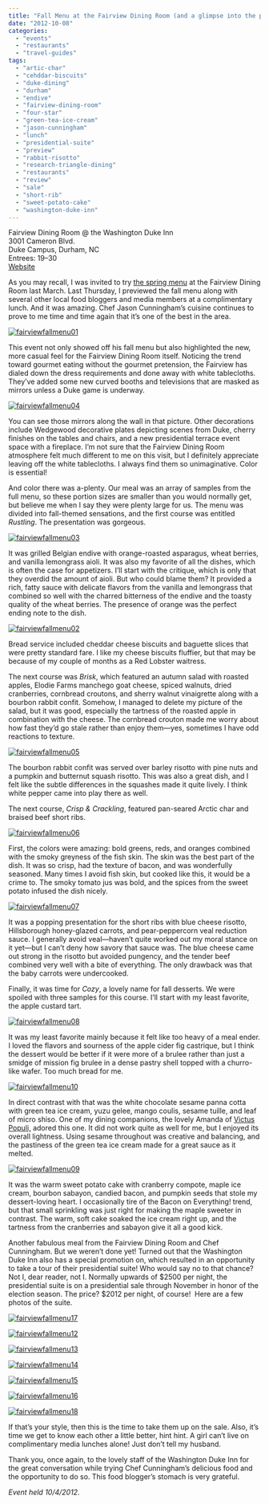 ```yaml
---
title: "Fall Menu at the Fairview Dining Room (and a glimpse into the presidential suite!)"
date: "2012-10-08"
categories:
  - "events"
  - "restaurants"
  - "travel-guides"
tags:
  - "artic-char"
  - "cehddar-biscuits"
  - "duke-dining"
  - "durham"
  - "endive"
  - "fairview-dining-room"
  - "four-star"
  - "green-tea-ice-cream"
  - "jason-cunningham"
  - "lunch"
  - "presidential-suite"
  - "preview"
  - "rabbit-risotto"
  - "research-triangle-dining"
  - "restaurants"
  - "review"
  - "sale"
  - "short-rib"
  - "sweet-potato-cake"
  - "washington-duke-inn"
---
```


Fairview Dining Room @ the Washington Duke Inn\
3001 Cameron Blvd.\
Duke Campus, Durham, NC\
Entrees: $19–$30\
[Website](http://www.washingtondukeinn.com/Dining/fairview.asp)

As you may recall, I was invited to try [the spring menu](http://www.thegourmez.com/2012/04/spring-menu-at-the-fairview-dining-room-durham/) at the Fairview Dining Room last March. Last Thursday, I previewed the fall menu along with several other local food bloggers and media members at a complimentary lunch. And it was amazing. Chef Jason Cunningham’s cuisine continues to prove to me time and time again that it’s one of the best in the area.




<div class="caption">

[![](http://s3.amazonaws.com/thegourmez-wpmedia/2012/10/fairviewfallmenu01.jpg "fairviewfallmenu01")](http://s3.amazonaws.com/thegourmez-wpmedia/2012/10/fairviewfallmenu01.jpg)</div>


This event not only showed off his fall menu but also highlighted the new, more casual feel for the Fairview Dining Room itself. Noticing the trend toward gourmet eating without the gourmet pretension, the Fairview has dialed down the dress requirements and done away with white tablecloths. They’ve added some new curved booths and televisions that are masked as mirrors unless a Duke game is underway.




<div class="caption">

[![](http://s3.amazonaws.com/thegourmez-wpmedia/2012/10/fairviewfallmenu04.jpg "fairviewfallmenu04")](http://s3.amazonaws.com/thegourmez-wpmedia/2012/10/fairviewfallmenu04.jpg)</div>


You can see those mirrors along the wall in that picture. Other decorations include Wedgewood decorative plates depicting scenes from Duke, cherry finishes on the tables and chairs, and a new presidential terrace event space with a fireplace. I’m not sure that the Fairview Dining Room atmosphere felt much different to me on this visit, but I definitely appreciate leaving off the white tablecloths. I always find them so unimaginative. Color is essential!

And color there was a-plenty. Our meal was an array of samples from the full menu, so these portion sizes are smaller than you would normally get, but believe me when I say they were plenty large for us. The menu was divided into fall-themed sensations, and the first course was entitled _Rustling_. The presentation was gorgeous.

[![](http://s3.amazonaws.com/thegourmez-wpmedia/2012/10/fairviewfallmenu03.jpg "fairviewfallmenu03")](http://s3.amazonaws.com/thegourmez-wpmedia/2012/10/fairviewfallmenu03.jpg)

It was grilled Belgian endive with orange-roasted asparagus, wheat berries, and vanilla lemongrass aioli. It was also my favorite of all the dishes, which is often the case for appetizers. I’ll start with the critique, which is only that they overdid the amount of aioli. But who could blame them? It provided a rich, fatty sauce with delicate flavors from the vanilla and lemongrass that combined so well with the charred bitterness of the endive and the toasty quality of the wheat berries. The presence of orange was the perfect ending note to the dish.

[![](http://s3.amazonaws.com/thegourmez-wpmedia/2012/10/fairviewfallmenu02.jpg "fairviewfallmenu02")](http://s3.amazonaws.com/thegourmez-wpmedia/2012/10/fairviewfallmenu02.jpg)

Bread service included cheddar cheese biscuits and baguette slices that were pretty standard fare. I like my cheese biscuits fluffier, but that may be because of my couple of months as a Red Lobster waitress.

The next course was _Brisk_, which featured an autumn salad with roasted apples, Elodie Farms manchego goat cheese, spiced walnuts, dried cranberries, cornbread croutons, and sherry walnut vinaigrette along with a bourbon rabbit confit. Somehow, I managed to delete my picture of the salad, but it was good, especially the tartness of the roasted apple in combination with the cheese. The cornbread crouton made me worry about how fast they’d go stale rather than enjoy them—yes, sometimes I have odd reactions to texture.

[![](http://s3.amazonaws.com/thegourmez-wpmedia/2012/10/fairviewfallmenu05.jpg "fairviewfallmenu05")](http://s3.amazonaws.com/thegourmez-wpmedia/2012/10/fairviewfallmenu05.jpg)

The bourbon rabbit confit was served over barley risotto with pine nuts and a pumpkin and butternut squash risotto. This was also a great dish, and I felt like the subtle differences in the squashes made it quite lively. I think white pepper came into play there as well.

The next course, _Crisp & Crackling_, featured pan-seared Arctic char and braised beef short ribs.

[![](http://s3.amazonaws.com/thegourmez-wpmedia/2012/10/fairviewfallmenu06.jpg "fairviewfallmenu06")](http://s3.amazonaws.com/thegourmez-wpmedia/2012/10/fairviewfallmenu06.jpg)

First, the colors were amazing: bold greens, reds, and oranges combined with the smoky greyness of the fish skin. The skin was the best part of the dish. It was so crisp, had the texture of bacon, and was wonderfully seasoned. Many times I avoid fish skin, but cooked like this, it would be a crime to. The smoky tomato jus was bold, and the spices from the sweet potato infused the dish nicely.

[![](http://s3.amazonaws.com/thegourmez-wpmedia/2012/10/fairviewfallmenu07.jpg "fairviewfallmenu07")](http://s3.amazonaws.com/thegourmez-wpmedia/2012/10/fairviewfallmenu07.jpg)

It was a popping presentation for the short ribs with blue cheese risotto, Hillsborough honey-glazed carrots, and pear-peppercorn veal reduction sauce. I generally avoid veal—haven’t quite worked out my moral stance on it yet—but I can’t deny how savory that sauce was. The blue cheese came out strong in the risotto but avoided pungency, and the tender beef combined very well with a bite of everything. The only drawback was that the baby carrots were undercooked.

Finally, it was time for _Cozy_, a lovely name for fall desserts. We were spoiled with three samples for this course. I’ll start with my least favorite, the apple custard tart.

[![](http://s3.amazonaws.com/thegourmez-wpmedia/2012/10/fairviewfallmenu08.jpg "fairviewfallmenu08")](http://s3.amazonaws.com/thegourmez-wpmedia/2012/10/fairviewfallmenu08.jpg)

It was my least favorite mainly because it felt like too heavy of a meal ender. I loved the flavors and sourness of the apple cider fig castrique, but I think the dessert would be better if it were more of a brulee rather than just a smidge of mission fig brulee in a dense pastry shell topped with a churro-like wafer. Too much bread for me.

[![](http://s3.amazonaws.com/thegourmez-wpmedia/2012/10/fairviewfallmenu10.jpg "fairviewfallmenu10")](http://s3.amazonaws.com/thegourmez-wpmedia/2012/10/fairviewfallmenu10.jpg)

In direct contrast with that was the white chocolate sesame panna cotta with green tea ice cream, yuzu gelee, mango coulis, sesame tuille, and leaf of micro shiso. One of my dining companions, the lovely Amanda of [Victus Populi,](http://victuspopuli.com/) adored this one. It did not work quite as well for me, but I enjoyed its overall lightness. Using sesame throughout was creative and balancing, and the pastiness of the green tea ice cream made for a great sauce as it melted.

[![](http://s3.amazonaws.com/thegourmez-wpmedia/2012/10/fairviewfallmenu09.jpg "fairviewfallmenu09")](http://s3.amazonaws.com/thegourmez-wpmedia/2012/10/fairviewfallmenu09.jpg)

It was the warm sweet potato cake with cranberry compote, maple ice cream, bourbon sabayon, candied bacon, and pumpkin seeds that stole my dessert-loving heart. I occasionally tire of the Bacon on Everything! trend, but that small sprinkling was just right for making the maple sweeter in contrast. The warm, soft cake soaked the ice cream right up, and the tartness from the cranberries and sabayon give it all a good kick.

Another fabulous meal from the Fairview Dining Room and Chef Cunningham. But we weren’t done yet! Turned out that the Washington Duke Inn also has a special promotion on, which resulted in an opportunity to take a tour of their presidential suite! Who would say no to that chance? Not I, dear reader, not I. Normally upwards of $2500 per night, the presidential suite is on a presidential sale through November in honor of the election season. The price? $2012 per night, of course!  Here are a few photos of the suite.




<div class="caption">

[![](http://s3.amazonaws.com/thegourmez-wpmedia/2012/10/fairviewfallmenu17.jpg "fairviewfallmenu17")](http://s3.amazonaws.com/thegourmez-wpmedia/2012/10/fairviewfallmenu17.jpg)</div>





<div class="caption">

[![](http://s3.amazonaws.com/thegourmez-wpmedia/2012/10/fairviewfallmenu12.jpg "fairviewfallmenu12")](http://s3.amazonaws.com/thegourmez-wpmedia/2012/10/fairviewfallmenu12.jpg)</div>





<div class="caption">

[![](http://s3.amazonaws.com/thegourmez-wpmedia/2012/10/fairviewfallmenu13.jpg "fairviewfallmenu13")](http://s3.amazonaws.com/thegourmez-wpmedia/2012/10/fairviewfallmenu13.jpg)</div>





<div class="caption">

[![](http://s3.amazonaws.com/thegourmez-wpmedia/2012/10/fairviewfallmenu14.jpg "fairviewfallmenu14")](http://s3.amazonaws.com/thegourmez-wpmedia/2012/10/fairviewfallmenu14.jpg)</div>





<div class="caption">

[![](http://s3.amazonaws.com/thegourmez-wpmedia/2012/10/fairviewfallmenu15.jpg "fairviewfallmenu15")](http://s3.amazonaws.com/thegourmez-wpmedia/2012/10/fairviewfallmenu15.jpg)</div>





<div class="caption">

[![](http://s3.amazonaws.com/thegourmez-wpmedia/2012/10/fairviewfallmenu16.jpg "fairviewfallmenu16")](http://s3.amazonaws.com/thegourmez-wpmedia/2012/10/fairviewfallmenu16.jpg)</div>





<div class="caption">

[![](http://s3.amazonaws.com/thegourmez-wpmedia/2012/10/fairviewfallmenu18.jpg "fairviewfallmenu18")](http://s3.amazonaws.com/thegourmez-wpmedia/2012/10/fairviewfallmenu18.jpg)</div>


If that’s your style, then this is the time to take them up on the sale. Also, it’s time we get to know each other a little better, hint hint. A girl can’t live on complimentary media lunches alone! Just don’t tell my husband.

Thank you, once again, to the lovely staff of the Washington Duke Inn for the great conversation while trying Chef Cunningham’s delicious food and the opportunity to do so. This food blogger’s stomach is very grateful.

_Event held 10/4/2012._

